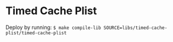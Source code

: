 # Timed Cache Plist

Deploy by running: `$ make compile-lib SOURCE=libs/timed-cache-plist/timed-cache-plist`
